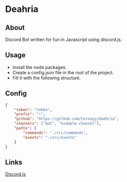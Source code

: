 # Deahria

## About
Discord Bot written for fun in Javascript using discord.js.

## Usage
* Install the node packages.
* Create a config.json file in the root of the project.
* Fill it with the following structure.

## Config
```json
{
    "token": "token",
    "prefix": "!",
    "github": "https://github.com/Cornayy/Daehria",
    "channels": ["bot", "example-channel"],
    "paths": {
        "commands": "./src/commands",
        "events": "./src/events"
    }
}
```


## Links

[Discord.js](https://discord.js.org)
